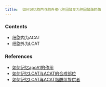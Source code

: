 ```yaml
---
title:  如何记忆胞内与胞外催化胆固醇变为胆固醇酯的酶
--- 
```


### Contents
- 细胞内为ACAT
- 细胞外为LCAT

### References
- [如何记忆apoA1的作用](/如何记忆apoA1的作用)
- [如何记忆LCAT与ACAT的合成部位](/如何记忆LCAT与ACAT的合成部位)
- [如何记忆LCAT与ACAT脂酰肌提供者](/如何记忆LCAT与ACAT脂酰肌提供者)


